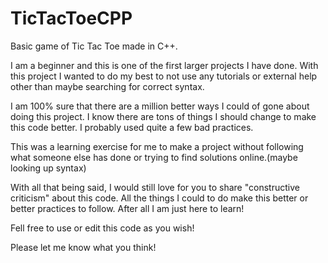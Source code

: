 # TicTacToeCPP
Basic game of Tic Tac Toe made in C++. 

I am a beginner and this is one of the first larger projects I have done. With this project I wanted to do my best to not use any tutorials or external help other than maybe searching for correct syntax. 

I am 100% sure that there are a million better ways I could of gone about doing this project. I know there are tons of things I should change to make this code better. I probably used quite a few bad practices. 

This was a learning exercise for me to make a project without following what someone else has done or trying to find solutions online.(maybe looking up syntax) 

With all that being said, I would still love for you to share "constructive criticism" about this code. All the things I could to do make this better or better practices to follow. After all I am just here to learn! 

Fell free to use or edit this code as you wish!

Please let me know what you think! 

